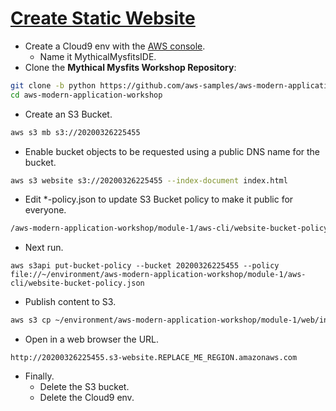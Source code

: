 # [Create Static Website](https://aws.amazon.com/es/getting-started/projects/build-modern-app-fargate-lambda-dynamodb-python/module-one/)
- Create a Cloud9 env with the [AWS console](https://console.aws.amazon.com).
  - Name it MythicalMysfitsIDE.
- Clone the **Mythical Mysfits Workshop Repository**:
```bash
git clone -b python https://github.com/aws-samples/aws-modern-application-workshop.git
cd aws-modern-application-workshop
```
- Create an S3 Bucket.
```bash
aws s3 mb s3://20200326225455
```
- Enable bucket objects to be requested using a public DNS name for the bucket.
```bash
aws s3 website s3://20200326225455 --index-document index.html
```
- Edit \*-policy.json to update S3 Bucket policy to make it public for everyone.
```bash
/aws-modern-application-workshop/module-1/aws-cli/website-bucket-policy.json
```
- Next run.
```
aws s3api put-bucket-policy --bucket 20200326225455 --policy file://~/environment/aws-modern-application-workshop/module-1/aws-cli/website-bucket-policy.json
```
- Publish content to S3.
```bash
aws s3 cp ~/environment/aws-modern-application-workshop/module-1/web/index.html s3://20200326225455/index.html 
```
- Open in a web browser the URL.
```
http://20200326225455.s3-website.REPLACE_ME_REGION.amazonaws.com
```
- Finally.
  - Delete the S3 bucket.
  - Delete the Cloud9 env.
